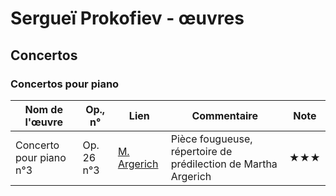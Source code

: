 # Sergueï Prokofiev - œuvres  

<!-- |Nom de l'œuvre| Op., n° | Lien | Commentaire | Note|
|--------------|---------|------|-------------|-----|
|              |         | [Interprète](youtube)|   |  ★| -->

<!-- ## Symphonies -->

## Concertos

### Concertos pour piano

|Nom de l'œuvre| Op., n° | Lien | Commentaire | Note|
|--------------|---------|------|-------------|-----|
|Concerto pour piano n°3|Op. 26 n°3| [M. Argerich](https://youtu.be/BS0SwRoYAW0?t=50)|Pièce fougueuse, répertoire de prédilection de Martha Argerich|★★★|

<!-- ### Concertos pour violon -->
<!-- ### Concertos pour violoncelle -->
<!-- ### Concertos pour clarinette -->

<!-- ## Instrument seul -->
<!-- ### Piano -->
<!-- ### Orgue -->
<!-- ### Violon -->
<!-- ### Violoncelle -->

<!-- ## Messes -->
<!-- ## Requiems -->

